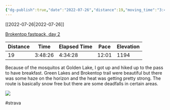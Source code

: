 ```yaml
---
{"dg-publish":true,"date":"2022-07-26","distance":19,"moving_time":"3:48:26","elapsed_time":"4:34:28","pace":"12:01","total_elevation_gain":1194,"url":"https://www.strava.com/activities/7533651288","permalink":"/01-personal/strava/2022-07-26-brokentop-fastpack-day-2/","dgPassFrontmatter":true}
---
```



[[2022-07-26\|2022-07-26]]

[Brokentop fastpack, day 2](https://www.strava.com/activities/7533651288)

| Distance | Time    | Elapsed Time | Pace  | Elevation |
| -------- | ------- | ------------ | ----- | --------- |
| 19       | 3:48:26 | 4:34:28      | 12:01 | 1194      |


Because of the mosquitos at Golden Lake, I got up and hiked up to the pass to have breakfast. Green Lakes and Brokentop trail were beautiful but there was some haze on the horizon and the heat was getting pretty strong. The route is basically snow free but there are some deadfalls in certain areas.
    
![](https://image.mux.com/nFewB4zwTbYIaXQ7BmVGvw689CvA39TU3J02zyG7F5U00/thumbnail.jpg?width=600&height=337&fit_mode=preserve&time=0)

    

#strava
